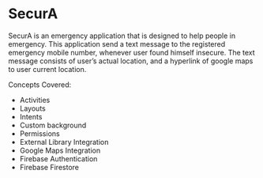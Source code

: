 # SecurA
SecurA is an emergency application that is designed to help people in emergency. This application send a text message to the registered emergency mobile number, whenever user found himself insecure. The text message consists of user’s actual location, and a hyperlink of google maps to user current location.

Concepts Covered:
* Activities
* Layouts
* Intents
* Custom background
* Permissions
* External Library Integration
* Google Maps Integration
* Firebase Authentication
* Firebase Firestore
